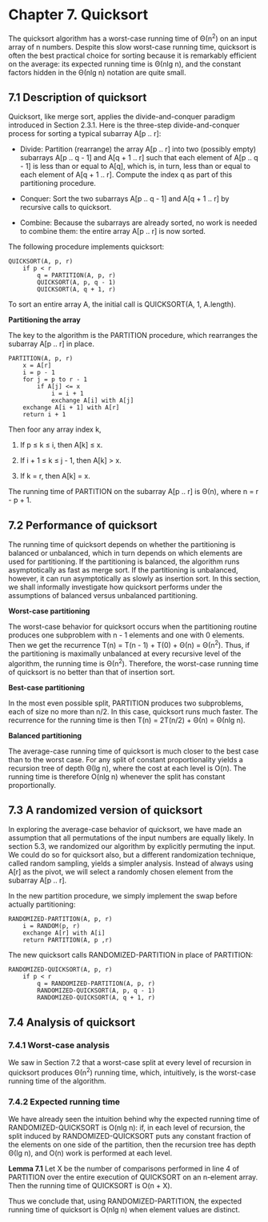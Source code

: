 # Chapter 7. Quicksort

The quicksort algorithm has a worst-case running time of &Theta;(n<sup>2</sup>) on an input array of n numbers. Despite this slow worst-case running time, quicksort is often the best practical choice for sorting because it is remarkably efficient on the average: its expected running time is &Theta;(nlg n), and the constant factors hidden in the &Theta;(nlg n) notation are quite small.

## 7.1 Description of quicksort

Quicksort, like merge sort, applies the divide-and-conquer paradigm introduced in Section 2.3.1. Here is the three-step divide-and-conquer process for sorting a typical subarray A[p .. r]:

- Divide: Partition (rearrange) the array A[p .. r] into two (possibly empty) subarrays A[p .. q - 1] and A[q + 1 .. r] such that each element of A[p .. q - 1] is less than or equal to A[q], which is, in turn, less than or equal to each element of A[q + 1 .. r]. Compute the index q as part of this partitioning procedure.

- Conquer: Sort the two subarrays A[p .. q - 1] and A[q + 1 .. r] by recursive calls to quicksort.

- Combine: Because the subarrays are already sorted, no work is needed to combine them: the entire array A[p .. r] is now sorted.

The following procedure implements quicksort:

```
QUICKSORT(A, p, r)
	if p < r
		q = PARTITION(A, p, r)
		QUICKSORT(A, p, q - 1)
		QUICKSORT(A, q + 1, r)
```

To sort an entire array A, the initial call is QUICKSORT(A, 1, A.length).

**Partitioning the array**

The key to the algorithm is the PARTITION procedure, which rearranges the subarray A[p .. r] in place.

```
PARTITION(A, p, r)
	x = A[r]
	i = p - 1
	for j = p to r - 1
		if A[j] <= x
			i = i + 1
			exchange A[i] with A[j]
	exchange A[i + 1] with A[r]
	return i + 1
```

Then foor any array index k,

1. If p &le; k &le; i, then A[k] &le; x.

2. If i + 1 &le; k &le; j - 1, then A[k] > x.

3. If k = r, then A[k] = x.

The running time of PARTITION on the subarray A[p .. r] is &Theta;(n), where n = r - p + 1.

## 7.2 Performance of quicksort

The running time of quicksort depends on whether the partitioning is balanced or unbalanced, which in turn depends on which elements are used for partitioning. If the partitioning is balanced, the algorithm runs asymptotically as fast as merge sort. If the partitioning is unbalanced, however, it can run asymptotically as slowly as insertion sort. In this section, we shall informally investigate how quicksort performs under the assumptions of balanced versus unbalanced partitioning.

**Worst-case partitioning**

The worst-case behavior for quicksort occurs when the partitioning routine produces one subproblem with n - 1 elements and one with 0 elements. Then we get the recurrence T(n) = T(n - 1) + T(0) + &Theta;(n) = &Theta;(n<sup>2</sup>).  Thus, if the partitioning is maximally unbalanced at every recursive level of the algorithm, the running time is &Theta;(n<sup>2</sup>). Therefore, the worst-case running time of quicksort is no better than that of insertion sort.

**Best-case partitioning**

In the most even possible split, PARTITION produces two subproblems, each of size no more than n/2. In this case, quicksort runs much faster. The recurrence for the running time is then T(n) = 2T(n/2) + &Theta;(n) = &Theta;(nlg n). 

**Balanced partitioning**

The average-case running time of quicksort is much closer to the best case than to the worst case. For any split of constant proportionality yields a recursion tree of depth &Theta;(lg n), where the cost at each level is O(n). The running time is therefore O(nlg n) whenever the split has constant proportionally.


## 7.3 A randomized version of quicksort

In exploring the average-case behavior of quicksort, we have made an assumption that all permutations of the input numbers are equally likely. In section 5.3, we randomized our algorithm by explicitly permuting the input. We could do so for quicksort also, but a different randomization technique, called random sampling, yields a simpler analysis. Instead of always using A[r] as the pivot, we will select a randomly chosen element from the subarray A[p .. r]. 

In the new partition procedure, we simply implement the swap before actually partitioning:

```
RANDOMIZED-PARTITION(A, p, r)
	i = RANDOM(p, r)
	exchange A[r] with A[i]
	return PARTITION(A, p ,r)
```

The new quicksort calls RANDOMIZED-PARTITION in place of PARTITION:

```
RANDOMIZED-QUICKSORT(A, p, r)
	if p < r
		q = RANDOMIZED-PARTITION(A, p, r)
		RANDOMIZED-QUICKSORT(A, p, q - 1)
		RANDOMIZED-QUICKSORT(A, q + 1, r)
```

## 7.4 Analysis of quicksort

### 7.4.1 Worst-case analysis

We saw in Section 7.2 that a worst-case split at every level of recursion in quicksort produces &Theta;(n<sup>2</sup>) running time, which, intuitively, is the worst-case running time of the algorithm.

### 7.4.2 Expected running time

We have already seen the intuition behind why the expected running time of RANDOMIZED-QUICKSORT is O(nlg n): if, in each level of recursion, the split induced by RANDOMIZED-QUICKSORT puts any constant fraction of the elements on one side of the partition, then the recursion tree has depth &Theta;(lg n), and O(n) work is performed at each level.

**Lemma 7.1** Let X be the number of comparisons performed in line 4 of PARTITION over the entire execution of QUICKSORT on an n-element array. Then the running time of QUICKSORT is O(n + X).

Thus we conclude that, using RANDOMIZED-PARTITION, the expected running time of quicksort is O(nlg n) when element values are distinct.

